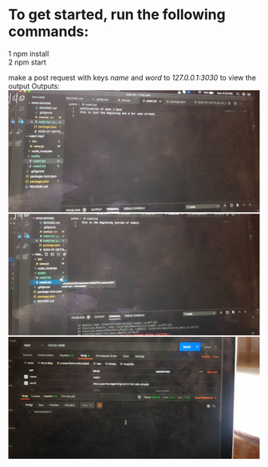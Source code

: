
# To get started, run the following commands:
1 npm install <br/>
2 npm start

make a post request with keys *name* and *word* to *127.0.0.1:3030* to view the output
Outputs:
![alt text](https://github.com/WeJapaInternship/Task2/blob/master/20200802_162321.jpg?raw=true)
![alt text](https://github.com/WeJapaInternship/Task2/blob/master/20200802_162331.jpg?raw=true)
![alt text](https://github.com/WeJapaInternship/Task2/blob/master/20200802_164556.jpg?raw=true)
